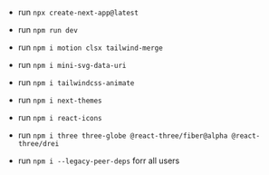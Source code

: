 <!--  -->

- run `npx create-next-app@latest`
- run `npm run dev`
- run `npm i motion clsx tailwind-merge`
- run `npm i mini-svg-data-uri`
- run `npm i tailwindcss-animate`
- run `npm i next-themes`
- run `npm i react-icons`
- run `npm i three three-globe @react-three/fiber@alpha @react-three/drei`

- run `npm i --legacy-peer-deps` forr all users
